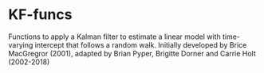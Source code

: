 # KF-funcs
Functions to apply a Kalman filter to estimate a linear model with time-varying intercept that follows a random walk. Initially developed by Brice MacGregror (2001), adapted by Brian Pyper, Brigitte Dorner and Carrie Holt (2002-2018)

